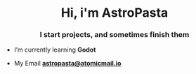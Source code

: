 <h1 align="center">Hi, i'm AstroPasta</h1>
<h3 align="center">I start projects, and sometimes finish them</h3>

- I’m currently learning **Godot**

- My Email **astropasta@atomicmail.io**

<p align="left">
</p>
